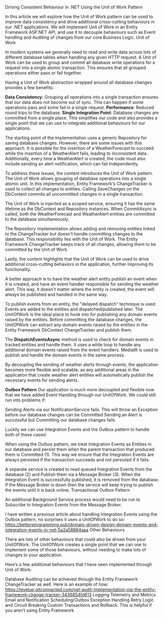 Driving Consistent Behaviour in .NET Using the Unit of Work Pattern

In this article we will explore how the Unit of Work pattern can be used to improve data consistency and drive additional cross-cutting behaviours in our .NET applications. We will implement Unit of Work in an Entity Framework ASP.NET API, and use it to decouple behaviours such as Event handling and Auditing of changes from our core Business Logic.
Unit of Work

In modern systems we generally need to read and write data across lots of different database tables when handling any given HTTP request. A Unit of Work can be used to group and commit all database write operations for a request into a single atomic transaction. This ensures that all grouped operations either pass or fail together.

Having a Unit of Work abstraction wrapped around all database changes provides a few benefits:

**Data Consistency**: Grouping all operations into a single transaction ensures that our data does not become out of sync. This can happen if some operations pass and some fail in a single request.
**Performance**: Reduced round trips to the database.
**Single Integration Point**: Database changes are committed from a single place. This simplifies our code and also provides a single point that we can use to integrate additional behaviours for our applications.

The starting point of the implementation uses a generic Repository for saving database changes. However, there are some issues with this approach. It is possible for the insertion of a WeatherForecast to succeed while the insertion of a WeatherAlert fails, leading to inconsistent data. Additionally, every time a WeatherAlert is created, the code must also include sending an alert notification, which can fail independently.

To address these issues, the content introduces the Unit of Work pattern. The Unit of Work allows grouping of database operations into a single atomic unit. In this implementation, Entity Framework's ChangeTracker is used to collect all changes to entities. Calling SaveChanges on the DbContext commits all uncommitted changes in a single transaction.

The Unit of Work is injected as a scoped service, ensuring it has the same lifetime as the DbContext and Repository instances. When CommitAsync is called, both the WeatherForecast and WeatherAlert entities are committed to the database simultaneously.

The Repository implementation allows adding and removing entities linked to the ChangeTracker but doesn't handle committing changes to the database. This responsibility lies with the Unit of Work. The Entity Framework ChangeTracker keeps track of all changes, allowing them to be committed by the Unit of Work.

Lastly, the content highlights that the Unit of Work can be used to drive additional cross-cutting behaviors in the application, further improving its functionality.


A better approach is to have the weather alert entity publish an event when it is created, and have an event handler responsible for sending the weather alert. This way, it doesn't matter where the entity is created, the event will always be published and handled in the same way.

To publish events from an entity, the "delayed dispatch" technique is used. Events are added to the entities and dispatched/published later. The UnitOfWork is the ideal place to hook into for publishing any domain events raised by the entities. Before committing the database changes, the UnitOfWork can extract any domain events raised by the entities in the Entity Framework DbContext ChangeTracker and publish them.

The **DispatchEventsAsync** method is used to check for domain events in tracked entities and handle them. It uses a while loop to handle any additional domain events raised from the event handlers. MediatR is used to publish and handle the domain events in the same process.

By decoupling the sending of weather alerts through events, the application becomes more flexible and scalable, as any additional areas in the application that create weather alert entities will automatically publish the necessary events for sending alerts.

**Outbox Pattern**
Our application is much more decoupled and flexible now that we have added Event Handling through our UnitOfWork. We could still run into problems if:

Sending Alerts via our NotificationService fails. This will throw an Exception before our database changes can be Committed
Sending an Alert is successful but Committing our database changes fails

Luckily we can use Integration Events and the Outbox pattern to handle both of these cases!

When using the Outbox pattern, we treat Integration Events as Entities in our database and persist them when the parent transaction that produced them is Committed (1). This way we ensure that the Integration Events are always persisted if the transaction succeeds and not persisted if it fails.

A separate service is created to read queued Integration Events from the database (2) and Publish them via a Message Broker (3). When the Integration Event is successfully published, it is removed from the database. If the Message Broker is down then the service will keep trying to publish the events until it is back online.
Transactional Outbox Pattern

An additional Background Service process would need to be run to Subscribe to Integration Events from the Message Broker.

I have written a previous article about handling Integration Events using the Outbox pattern, no surprises it uses a UnitOfWork to do so: https://betterprogramming.pub/domain-driven-design-domain-events-and-integration-events-in-net-5a2a58884aaa
Other Behaviours

There are lots of other behaviours that could also be driven from your UnitOfWork. The UnitOfWork creates a single point that we can use to implement some of those behaviours, without needing to make lots of changes to your application.

Here’s a few additional behaviours that I have seen implemented through Unit of Work:

Database Auditing can be achieved through the Entity Framework ChangeTracker as well. Here is an example of how: https://levelup.gitconnected.com/net-audit-implementation-via-the-entity-framework-change-tracker-3436854fd613
Logging
Telemetry and Metrics
Email and Notification Scheduling/Outbox
Exception Handling
Retry Logic and Circuit Breaking
Custom Transactions and Rollback. This is helpful if you aren’t using Entity Framework